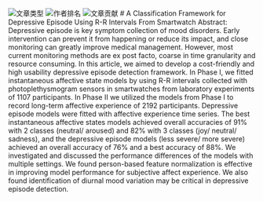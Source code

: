 <img src="https://img.shields.io/badge/文章类型-期刊论文-green" alt="文章类型" />
<img src="https://img.shields.io/badge/作者排名-6/7-blue" alt="作者排名" />
<img src="https://img.shields.io/badge/文章贡献-后期整理-orange" alt="文章贡献" />
# A Classification Framework for Depressive Episode Using R-R Intervals From Smartwatch
Abstract:<br>
Depressive episode is key symptom collection of mood disorders. Early intervention can prevent it from happening or reduce its impact, and close monitoring can greatly improve medical management. However, most current monitoring methods are ex post facto, coarse in time granularity and resource consuming. In this article, we aimed to develop a cost-friendly and high usability depressive episode detection framework. In Phase I, we fitted instantaneous affective state models by using R-R intervals collected with photoplethysmogram sensors in smartwatches from laboratory experiments of 1107 participants. In Phase II we utilized the models from Phase I to record long-term affective experience of 2192 participants. Depressive episode models were fitted with affective experience time series. The best instantaneous affective states models achieved overall accuracies of 91% with 2 classes (neutral/ aroused) and 82% with 3 classes (joy/ neutral/ sadness), and the depressive episode models (less severe/ more severe) achieved an overall accuracy of 76% and a best accuracy of 88%. We investigated and discussed the performance differences of the models with multiple settings. We found person-based feature normalization is effective in improving model performance for subjective affect experience. We also found identification of diurnal mood variation may be critical in depressive episode detection.
